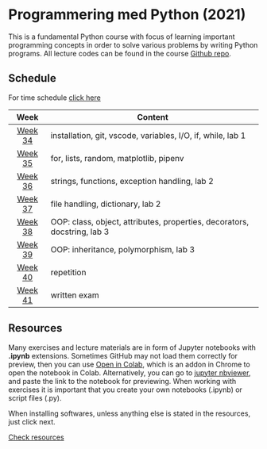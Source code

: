 # Programmering med Python (2021)

This is a fundamental Python course with focus of learning important programming concepts in order to solve various problems by writing Python programs. All lecture codes can be found in the course [Github repo][ghr].

[ghr]: https://github.com/kokchun/Programmering-med-Python-21

<!-- ## Contents
  - [Schedule](#schedule)
  - [Resources](#resources) <details> <summary> Weeks </summary>
    - [Week 34](#week1)
    - [Week 35](#week2)
    - [Week 36](#week3)
    - [Week 37](#week4)
    - [Week 38](#week5)
    - [Week 39](#week6)
    - [Week 40](#week7)
    - [Week 41](#week8)

</details> -->

## Schedule

For time schedule [click here][time_sched]

[time_sched]: https://github.com/kokchun/Programmering-med-Python-21/blob/main/ScheduleAI21.md

|       Week       | Content                                                                  |
| :--------------: | ------------------------------------------------------------------------ |
| [Week 34][week1] | installation, git, vscode, variables, I/O, if, while, lab 1              |
| [Week 35][week2] | for, lists, random, matplotlib, pipenv                                   |
| [Week 36][week3] | strings, functions, exception handling, lab 2                            |
| [Week 37][week4] | file handling, dictionary, lab 2                                         |
| [Week 38][week5] | OOP: class, object, attributes, properties, decorators, docstring, lab 3 |
| [Week 39][week6] | OOP: inheritance, polymorphism, lab 3                                    |
| [Week 40][week7] | repetition                                                               |
| [Week 41][week8] | written exam                                                             |

[week1]: https://github.com/kokchun/Programmering-med-Python-21/blob/main/Weekly_resources/Week34.md
[week2]: https://github.com/kokchun/Programmering-med-Python-21/blob/main/Weekly_resources/Week35.md
[week3]: https://github.com/kokchun/Programmering-med-Python-21/blob/main/Weekly_resources/Week36.md
[week4]: https://github.com/kokchun/Programmering-med-Python-21/blob/main/Weekly_resources/Week37.md
[week5]: https://github.com/kokchun/Programmering-med-Python-21/blob/main/Weekly_resources/Week38.md
[week6]: https://github.com/kokchun/Programmering-med-Python-21/blob/main/Weekly_resources/Week39.md
[week7]: https://github.com/kokchun/Programmering-med-Python-21/blob/main/Weekly_resources/Week40.md
[week8]: https://github.com/kokchun/Programmering-med-Python-21/blob/main/Weekly_resources/Week41.md

## Resources

Many exercises and lecture materials are in form of Jupyter notebooks with **.ipynb** extensions. Sometimes GitHub may not load them correctly for preview, then you can use [Open in Colab][colab_addon], which is an addon in Chrome to open the notebook in Colab. Alternatively, you can go to [jupyter nbviewer][nbviewer], and paste the link to the notebook for previewing. When working with exercises it is important that you create your own notebooks (.ipynb) or script files (.py).

[nbviewer]: https://nbviewer.jupyter.org/
[colab_addon]: https://chrome.google.com/webstore/detail/open-in-colab/iogfkhleblhcpcekbiedikdehleodpjo?hl=sv

When installing softwares, unless anything else is stated in the resources, just click next.

[Check resources](https://github.com/kokchun/Programmering-med-Python-21/tree/main/Weekly_resources)

<!--
<details open>

<summary id = "wesek1"><b>Week 34</b></summary>

Setup :wrench:

- Download newest version of [Python here][pyt] and install it. Important to check :ballot_box_with_check: **add to path** in the installation. Make sure to have only **one** version of Python installed.

[pyt]: https://www.python.org/downloads/

- Download [Visual Studio Code here][vscode] and install it.

[vscode]: https://code.visualstudio.com/

- Download [git here][git] and install it.

[git]: https://git-scm.com/

- Create an account on [GitHub][github].

[github]: https://github.com/

Video guides :video_camera:
- Learn [Git and GitHub][git_tutorial] for version control and file storage

[git_tutorial]: https://www.youtube.com/watch?v=USjZcfj8yxE

- When entering the commands `python` or `pip` in command prompt or terminal and there is an error :x:, you need to set the path manually
  - set path in [Windows][windows_path]
  - set path in [Mac/Linux][mac_path]

[windows_path]: https://www.youtube.com/watch?v=dj5oOPaeIqI
[mac_path]: https://www.youtube.com/watch?v=PUIE7CPANfo

- Learn [variables][variables] to store data
- Learn [input][input] to let user input to the program
- Learn [while statement][while_video] to repeat code with given condition

[while_video]: https://www.youtube.com/watch?v=6TEGxJXLAWQ
[variables]: https://www.youtube.com/watch?v=Z1Yd7upQsXY&t=470s
[input]: https://www.youtube.com/watch?v=4OX49nLNPEE

Theory :book:
- [Github repo tutorial][git_repo_tutorial]
- [Variables - w3schools][w3var]
- [Input - w3schools][w3input]
- [while - w3schools][w3while]

[git_repo_tutorial]: https://github.com/niklas-hjelm/Programmering-med-C-Sharp/blob/main/assets/newRepo.md
[w3while]: https://www.w3schools.com/python/python_while_loops.asp
[w3var]: https://www.w3schools.com/python/python_variables.asp
[w3input]: https://www.w3schools.com/python/python_user_input.asp

Lecture notes :mortar_board:
- [Input-output, variables](https://github.com/kokchun/Programmering-med-Python-21/blob/main/Lectures/L0-input-output.ipynb)
- [if-statement](https://github.com/kokchun/Programmering-med-Python-21/blob/main/Lectures/L1-if-statements.ipynb)
- [while loop](https://github.com/kokchun/Programmering-med-Python-21/blob/main/Lectures/L2-while-statement.ipynb)

Exercises :running:
- [Count with Python][exercise_count]
- [if statement][exercise_if]
- [while statement][exercise_while]

[exercise_count]: https://github.com/kokchun/Programmering-med-Python-21/blob/main/Exercises/00-Count-with-Python-exercise.ipynb
[exercise_if]: https://github.com/kokchun/Programmering-med-Python-21/blob/main/Exercises/01-if-statement-exercise.ipynb
[exercise_while]: https://github.com/kokchun/Programmering-med-Python-21/blob/main/Exercises/02-while-statement-exercise.ipynb

Lab 1
- Deadline friday week 34  :hourglass_flowing_sand:


</details>


[if_else]: https://www.youtube.com/watch?v=AWek49wXGzI&t=155s

<details open>
 -->
<!-- <summary id = "week2"><b >Week 35</b></summary>

Video guides :video_camera:
- Learn [for statement][for_video] to efficiently repeat code
- Learn [lists][lists_video] for organizing data
- Learn [list comprehension][list_comp_vid] for efficient and clean code
- Learn [pipenv][pipenv] to manage packages and environments
- Learn [matplotlib][matplot_video] to plot graphs

[matplot_video]: https://www.youtube.com/watch?v=nzKy9GY12yo

[for_video]: https://www.youtube.com/watch?v=OnDr4J2UXSA

[pipenv]: https://www.youtube.com/watch?v=6Qmnh5C4Pmo

[lists_video]: https://www.youtube.com/watch?v=ohCDWZgNIU0&list=PLi01XoE8jYohWFPpC17Z-wWhPOSuh8Er-&index=14

[list_comp_vid]: https://www.youtube.com/watch?v=AhSvKGTh28Q&list=PLi01XoE8jYohWFPpC17Z-wWhPOSuh8Er-&index=22


Theory
- [pipenv - Real Python][real_pipenv]
- [for - w3schools][w3for]
- [list - w3schools][w3list]
- [matplotlib - w3schools][w3matplot]

[w3matplot]: https://www.w3schools.com/python/matplotlib_intro.asp
[w3list]: https://www.w3schools.com/python/python_lists.asp
[w3for]: https://www.w3schools.com/python/python_for_loops.asp
[real_pipenv]: https://realpython.com/pipenv-guide/

Lecture notes :mortar_board:
- [for loop](https://github.com/kokchun/Programmering-med-Python-21/blob/main/Lectures/L3-for-statement.ipynb)
- [lists](https://github.com/kokchun/Programmering-med-Python-21/blob/main/Lectures/L4-lists.ipynb)

Exercises :running:
- [for statement][exercise_for]
- [list][exercise_list]

[exercise_for]: https://github.com/kokchun/Programmering-med-Python-21/blob/main/Exercises/03-for-statement-exercise.ipynb

[exercise_list]: https://github.com/kokchun/Programmering-med-Python-21/blob/main/Exercises/04-list-exercise.ipynb

</details>


<details open>

<summary id = "week3"><b >Week 36</b></summary>

Video guides :video_camera:
- Learn [functions][func_vid] to organize and reuse code
- Learn [strings][string_vid] to work with text
- Learn [f-string][f_string_vid] to nicely format strings

[func_vid]: https://www.youtube.com/watch?v=NE97ylAnrz4
[string_vid]: https://www.youtube.com/watch?v=k9TUPpGqYTo
[f_string_vid]: https://www.youtube.com/watch?v=nghuHvKLhJA

Theory :book:
- [strings - w3schools][w3str]
- [functions - w3schools][w3func]

[w3str]: https://www.w3schools.com/python/python_strings.asp
[w3func]: https://www.w3schools.com/python/python_functions.asp

Exercises :running:
- [strings][str_exercise]
- [functions][func_exercise]

[str_exercise]: https://github.com/kokchun/Programmering-med-Python-21/blob/main/Exercises/05-strings-exercise.ipynb

[func_exercise]: https://github.com/kokchun/Programmering-med-Python-21/blob/main/Exercises/06-functions-exericse.ipynb

Lab 2
- deadline week 37 friday :hourglass_flowing_sand:

</details> -->

<!-- <details open>

<summary id = "week4"><b >Week 37</b></summary>

Video guides :video_camera:
- Learn [exceptions][except_vid] for error handling
- Learn [files][file_vid] for reading and writing to files
- Learn [dictionary][dict_vid] for storing and accessing data using key-value pairs


[except_vid]: https://www.youtube.com/watch?v=nlCKrKGHSSk&t=1s
[file_vid]: https://www.youtube.com/watch?v=4mX0uPQFLDU
[dict_vid]: https://www.youtube.com/watch?v=XCcpzWs-CI4

Theory :book:
- [exception - w3schools][w3except]
- [file handling - real python][real_files]
- [dictionary - w3schools][w3dict]

[w3dict]: https://www.w3schools.com/python/python_dictionaries.asp
[w3except]: https://www.w3schools.com/python/python_try_except.asp
[real_files]: https://realpython.com/read-write-files-python/

Exercises :running:
- [exception][except_exer]
- [file handling][file_exer]
- [dictionary][dict_exer]

[except_exer]: https://github.com/kokchun/Programmering-med-Python-21/blob/main/Exercises/07-exception-exercise.ipynb

[file_exer]: https://github.com/kokchun/Programmering-med-Python-21/blob/main/Exercises/08-file-handling.ipynb

[dict_exer]: https://github.com/kokchun/Programmering-med-Python-21/blob/main/Exercises/09-dictionary-exercises.ipynb

Lab 2
- deadline week 37 friday :hourglass_flowing_sand: -->

<!-- </details>


<details open>

<summary id = "week5"><b >Week 38</b></summary>

Video guides :video_camera:
- Learn [Classes and objects][class_vid] for code organization and reusability
- Continue on [classes and objects][class_vid2]

[class_vid]: https://www.youtube.com/watch?v=wfcWRAxRVBA
[class_vid2]: https://www.youtube.com/watch?v=WOwi0h_-dfA


Theory :book:
- [OOP - Real Python][OOP_real]
- [OOP - w3schools][w3OOP]

[OOP_real]: https://realpython.com/python3-object-oriented-programming/
[w3OOP]: https://www.w3schools.com/python/python_classes.asp

Exercises :running:

- [OOP][OOP_exer]

[OOP_exer]: https://github.com/kokchun/Programmering-med-Python-21/blob/main/Exercises/10-OOP-basic-exercise.ipynb

</details> -->

<!-- <details>

<summary id = "week6"><b >Week 39</b></summary>

Video guides :video_camera:

Theory :book:

Exercises :running:

</details> -->

<!-- <details>

<summary id = "week7"><b >Week 40</b></summary>

Video guides :video_camera:

Theory :book:

Exercises :running:

</details>

<details>

<summary id = "week8"><b >Week 41</b></summary>

Exam

</details> -->
